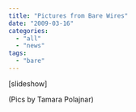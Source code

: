 ```yaml
---
title: "Pictures from Bare Wires"
date: "2009-03-16"
categories: 
  - "all"
  - "news"
tags: 
  - "bare"
---
```


\[slideshow\]

(Pics by Tamara Polajnar)
